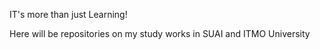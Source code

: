 IT's more than just Learning!

Here will be repositories on my study works in SUAI and ITMO University

